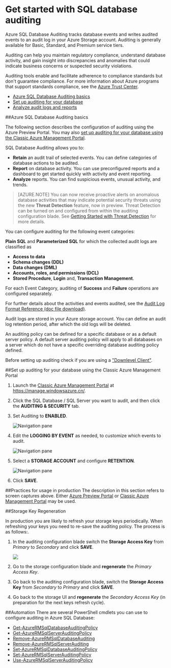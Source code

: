 <properties
	pageTitle="Get started with SQL database auditing | Windows Azure"
	description="Get started with SQL database auditing"
	services="sql-database"
	documentationCenter=""
	authors="jeffgoll"
	manager="jeffreyg"
	editor=""/>

<tags
	ms.service="sql-database"
	ms.date="11/12/2015"
	wacn.date=""/>
 
# Get started with SQL database auditing
Azure SQL Database Auditing tracks database events and writes audited events to an audit log in your Azure Storage account. Auditing is generally available for Basic, Standard, and Premium service tiers.

Auditing can help you maintain regulatory compliance, understand  database activity, and gain insight into discrepancies and anomalies that could indicate business concerns or suspected security violations.

Auditing tools enable and facilitate adherence to compliance standards but don't guarantee compliance. For more information about Azure programs that support standards compliance, see the [Azure Trust Center](/support/trust-center/compliance).

+ [Azure SQL Database Auditing basics]
+ [Set up auditing for your database]
+ [Analyze audit logs and reports]

##<a id="subheading-1"></a>Azure SQL Database Auditing basics

The following section describes the configuration of auditing using the Azure Preview Portal. You may also [set up auditing for your database using the Classic Azure Management Portal].

SQL Database Auditing allows you to:

- **Retain** an audit trail of selected events. You can define categories of database actions to be audited.
- **Report** on database activity. You can use preconfigured reports and a dashboard to get started quickly with activity and event reporting.
- **Analyze** reports. You can find suspicious events, unusual activity, and trends.

> [AZURE.NOTE] You can now receive proactive alerts on anomalous database activities that may indicate potential security threats using the new **Threat Detection** feature, now in preview. Threat Detection can be turned on and configured from within the auditing configuration blade. See [Getting Started with Threat Detection](/documentation/articles/sql-database-threat-detection-get-started) for more details.

You can configure auditing for the following event categories:

**Plain SQL** and **Parameterized SQL** for which the collected audit logs are classified as  

- **Access to data**
- **Schema changes (DDL)**
- **Data changes (DML)**
- **Accounts, roles, and permissions (DCL)**
- **Stored Procedure**, **Login** and, **Transaction Management**.

For each Event Category, auditing of **Success** and **Failure** operations are configured separately.

For further details about the activities and events audited, see the [Audit Log Format Reference (doc file download)](http://download.microsoft.com/download/D/8/D/D8D90BA1-977F-466B-A839-7823FF37FD02/03-Azure%20SQL%20DB%20Audit%20Logs%20Format%20Specification.docx).

Audit logs are stored in your Azure storage account. You can define an audit log retention period, after which the old logs will be deleted.

An auditing policy can be defined for a specific database or as a default server policy. A default server auditing policy will apply to all databases on a server which do not have a specific overriding database auditing policy defined.

Before setting up auditing check if you are using a ["Downlevel Client"](/documentation/articles/sql-database-auditing-and-dynamic-data-masking-downlevel-clients).


##<a id="subheading-4"></a>Set up auditing for your database using the Classic Azure Management Portal

1. Launch the [Classic Azure Management Portal](https://manage.windowsazure.cn/) at https://manage.windowsazure.cn/.

2. Click the SQL Database / SQL Server you want to audit, and then click the **AUDITING & SECURITY** tab.

3. Set Auditing to **ENABLED**.

	![Navigation pane][5]

4. Edit the **LOGGING BY EVENT** as needed, to customize which events to audit.

	![Navigation pane][6]

5. Select a **STORAGE ACCOUNT** and configure **RETENTION**.

	![Navigation pane][7]

6. Click **SAVE**.




##<a id="subheading-5">Practices for usage in production</a>
The description in this section refers to screen captures above. Either [Azure Preview Portal](https://manage.windowsazure.cn) or [Classic Azure Management Portal](https://manage.windowsazure.cn/) may be used.


##<a id="subheading-6"></a>Storage Key Regeneration

In production you are likely to refresh your storage keys periodically. When refreshing your keys you need to re-save the auditing policy. The process is as follows:.


1. In the auditing configuration blade switch the **Storage Access Key** from *Primary* to *Secondary* and click **SAVE**.

	![][8]

2. Go to the storage configuration blade and **regenerate** the *Primary Access Key*.

3. Go back to the auditing configuration blade, switch the **Storage Access Key** from *Secondary* to *Primary* and click **SAVE**.

4. Go back to the storage UI and **regenerate** the *Secondary Access Key* (in preparation for the next keys refresh cycle).
  
##<a id="subheading-7"></a>Automation
There are several PowerShell cmdlets you can use to configure auditing in Azure SQL Database:

- [Get-AzureRMSqlDatabaseAuditingPolicy](https://msdn.microsoft.com/zh-cn/library/azure/mt603731.aspx)
- [Get-AzureRMSqlServerAuditingPolicy](https://msdn.microsoft.com/zh-cn/library/azure/mt619329.aspx)
- [Remove-AzureRMSqlDatabaseAuditing](https://msdn.microsoft.com/zh-cn/library/azure/mt603796.aspx)
- [Remove-AzureRMSqlServerAuditing](https://msdn.microsoft.com/zh-cn/library/azure/mt603574.aspx)
- [Set-AzureRMSqlDatabaseAuditingPolicy](https://msdn.microsoft.com/zh-cn/library/azure/mt603531.aspx)
- [Set-AzureRMSqlServerAuditingPolicy](https://msdn.microsoft.com/zh-cn/library/azure/mt603794.aspx)
- [Use-AzureRMSqlServerAuditingPolicy](https://msdn.microsoft.com/zh-cn/library/azure/mt619353.aspx)




<!--Anchors-->
[Azure SQL Database Auditing basics]: #subheading-1
[Set up auditing for your database]: #subheading-2
[Analyze audit logs and reports]: #subheading-3
[Set up auditing for your database using the Classic Azure Management Portal]: #subheading-4
[Practices for usage in production]: #subheading-5
[Storage Key Regeneration]: #subheading-6
[Automation]: #subheading-7


<!--Image references-->
[1]: ./media/sql-database-auditing-get-started/1_auditing_get_started_settings.png
[2]: ./media/sql-database-auditing-get-started/2_auditing_get_started_storage_account.png
[3]: ./media/sql-database-auditing-get-started/3_auditing_get_started_inherit_from_server.png
[4]: ./media/sql-database-auditing-get-started/4_auditing_get_started_report_template.png
[5]: ./media/sql-database-auditing-get-started/5_auditing_get_started_classic_portal_enable.png
[6]: ./media/sql-database-auditing-get-started/6_auditing_get_started_classic_portal_events.png
[7]: ./media/sql-database-auditing-get-started/7_auditing_get_started_classic_portal_storage.png
[8]: ./media/sql-database-auditing-get-started/8_auditing_get_started_storage_key_rotation.png


 
